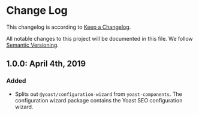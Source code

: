# Change Log

This changelog is according to [Keep a Changelog](http://keepachangelog.com).

All notable changes to this project will be documented in this file.
We follow [Semantic Versioning](http://semver.org/).

## 1.0.0: April 4th, 2019


### Added

* Splits out `@yoast/configuration-wizard` from `yoast-components`. The configuration wizard package contains the Yoast SEO configuration wizard.

